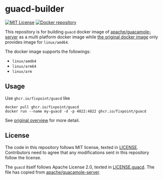 # guacd-builder

[![MIT License](https://img.shields.io/badge/license-MIT-blue.svg)](LICENSE)
[![Docker repository](https://img.shields.io/badge/docker-ghcr.io/fixpoint/guacd-orange.svg?logo=docker&logoColor=white)](https://github.com/orgs/fixpoint/packages/container/package/guacd)

This repository is for building `guacd` docker image of [apache/guacamole-server][] as a multi platform docker image while [the original docker image](https://hub.docker.com/r/guacamole/guacd) only provides image for `linux/amd64`.

The docker image supports the followings:

- `linux/amd64`
- `linux/arm64`
- `linux/arm`

[apache/guacamole-server]: https://github.com/apache/guacamole-server

## Usage

Use `ghcr.io/fixpoint/guacd` like

```
docker pull ghcr.io/fixpoint/guacd
docker run --name my-guacd -d -p 4822:4822 ghcr.io/fixpoint/guacd
```

See [original overview](https://hub.docker.com/r/guacamole/guacd) for more detail.

## License

The code in this repository follows MIT license, texted in [LICENSE](./LICENSE).
Contributors need to agree that any modifications sent in this repository follow
the license.

The `guacd` itself follows Apache License 2.0, texted in [LICENSE.guacd](./LICENSE.guacd).
The file has copied from [apache/guacamole-server][].
